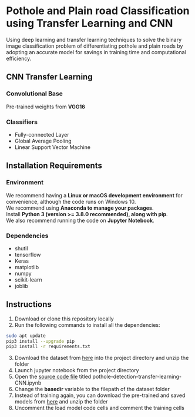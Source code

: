 # Pothole and Plain road Classification using Transfer Learning and CNN
Using deep learning and transfer learning techniques to solve the binary image classification problem of differentiating pothole and plain roads by adopting an accurate model for savings in training time and computational efficiency.

## CNN Transfer Learning
### Convolutional Base
Pre-trained weights from **VGG16**

### Classifiers
  - Fully-connected Layer
  - Global Average Pooling
  - Linear Support Vector Machine

## Installation Requirements
### Environment
We recommend having a **Linux or macOS development environment** for convenience, although the code runs on Windows 10.<br>We recommend using **Anaconda to manage your packages**.<br>Install **Python 3 (version >= 3.8.0 recommended), along with pip**.<br>We also recommend running the code on **Jupyter Notebook**.

### Dependencies
- shutil
- tensorflow
- Keras
- matplotlib
- numpy
- scikit-learn
- joblib

## Instructions
1. Download or clone this repository locally
2. Run the following commands to install all the dependencies:

```bash
sudo apt update
pip3 install --upgrade pip
pip3 install -r requirements.txt
```
3. Download the dataset from [here](https://drive.google.com/file/d/1oJPFxDLFf7OdfgloMipQlKy9BlLjWKdU/view?usp=sharing) into the project directory and unzip the folder
4. Launch jupyter notebook from the project directory
5. Open the [source code file](Code/pothole-detection-transfer-learning-CNN.ipynb) titled pothole-detection-transfer-learning-CNN.ipynb
6. Change the **basedir** variable to the filepath of the dataset folder
7. Instead of training again, you can download the pre-trained and saved models from [here](https://drive.google.com/file/d/1RXz0OiakR4ap0he5lDX1tE466wnE5WRw/view?usp=sharing) and unzip the folder
8. Uncomment the load model code cells and comment the training cells

